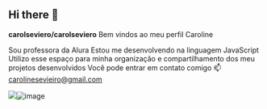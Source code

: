 ## Hi there 👋


**carolseviero/carolseviero** Bem vindos ao meu perfil
Caroline 

Sou professora da Alura
Estou me desenvolvendo na linguagem JavaScript
Utilizo esse espaço para minha organização e compartilhamento dos meu projetos desenvolvidos
Você pode entrar em contato comigo 📫
carolinesevieiro@gmail.com

![](link)![image](https://github.com/user-attachments/assets/4851e2a9-a4c3-404d-9edc-33a9ef0c8c55)






